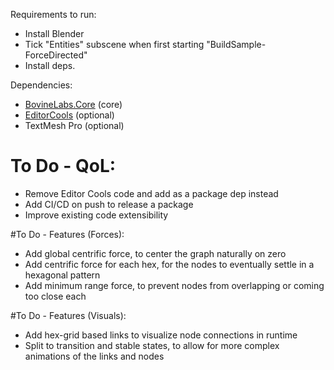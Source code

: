 Requirements to run:
- Install Blender
- Tick "Entities" subscene when first starting "BuildSample-ForceDirected"
- Install deps.

Dependencies:
- [BovineLabs.Core](https://github.com/tertle/com.bovinelabs.core) (core)
- [EditorCools](https://github.com/datsfain/EditorCools/tree/main) (optional)
- TextMesh Pro (optional)


# To Do - QoL:
- Remove Editor Cools code and add as a package dep instead
- Add CI/CD on push to release a package
- Improve existing code extensibility

#To Do - Features (Forces):
- Add global centrific force, to center the graph naturally on zero
- Add centrific force for each hex, for the nodes to eventually settle in a hexagonal pattern
- Add minimum range force, to prevent nodes from overlapping or coming too close each

#To Do - Features (Visuals):
- Add hex-grid based links to visualize node connections in runtime
- Split to transition and stable states, to allow for more complex animations of the links and nodes
